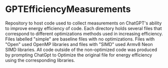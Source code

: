 # GPTEfficiencyMeasurements
Repository to host code used to collect measurements on ChatGPT's ability to improve energy efficiency of code.
Each directory holds several files that correspond to different optimizations methods used in increasing efficiency.
Files labelled "simple" are baseline files with no optimizations.
Files with "Open" used OpenMP libraries and files with "SIMD" used Armv8 Neon SIMD libraries.
All code outside of the non-optimized code was produced by prompting ChatGpt to Optimize the original file for energy efficiency using the corresponding libraries.
